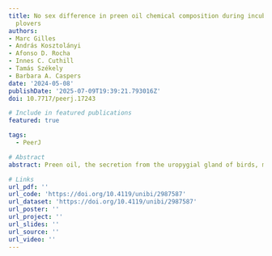 ```yaml
---
title: No sex difference in preen oil chemical composition during incubation in Kentish
  plovers
authors:
- Marc Gilles
- András Kosztolányi
- Afonso D. Rocha
- Innes C. Cuthill
- Tamás Székely
- Barbara A. Caspers
date: '2024-05-08'
publishDate: '2025-07-09T19:39:21.793016Z'
doi: 10.7717/peerj.17243

# Include in featured publications
featured: true

tags:
  - PeerJ

# Abstract
abstract: Preen oil, the secretion from the uropygial gland of birds, may have a specific function in incubation. Consistent with this, during incubation, the chemical composition of preen oil is more likely to differ between sexes in species where only one sex incubates than in species where both sexes incubate. In this study, we tested the generality of this apparent difference, by investigating sex differences in the preen oil composition of a shorebird species, the Kentish plover (Anarhynchus, formerly Charadrius, alexandrinus). As both sexes incubate in this species, we predicted the absence of sex differences in preen oil composition during incubation. In the field, we sampled preen oil from nine females and 11 males during incubation, which we analysed with gas chromatography–mass spectrometry (GC–MS). Consistent with predictions, we found no sex difference in preen oil composition, neither in beta diversity (Bray-Curtis dissimilarities) nor in alpha diversity (Shannon index and number of substances). Based on these results, we cannot conclude whether preen oil has a function during incubation in Kentish plovers. Still, we discuss hypothetical roles, such as olfactory crypsis, protection against ectoparasites or olfactory intraspecific communication, which remain to be tested..

# Links
url_pdf: ''
url_code: 'https://doi.org/10.4119/unibi/2987587'
url_dataset: 'https://doi.org/10.4119/unibi/2987587'
url_poster: ''
url_project: ''
url_slides: ''
url_source: ''
url_video: ''
---
```

